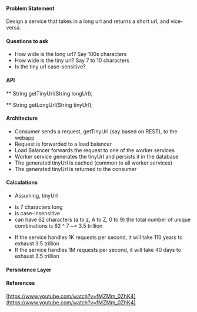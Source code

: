 #### Problem Statement
Design a service that takes in a long url and returns a short url, and vice-versa.

#### Questions to ask
* How wide is the long url? Say 100s characters
* How wide is the tiny url? Say 7 to 10 characters
* Is the tiny url case-sensitive?

#### API
** String getTinyUrl(String longUrl);

** String getLongUrl(String tinyUrl);

#### Architecture
* Consumer sends a request, getTinyUrl (say based on REST), to the webapp
* Request is forwarded to a load balancer
* Load Balancer forwards the request to one of the worker services
* Worker service generates the tinyUrl and persists it in the database
* The generated tinyUrl is cached (common to all worker services)
* The generated tinyUrl is returned to the consumer

#### Calculations
* Assuming, tinyUrl
- is 7 characters long
- is case-insensitive
- can have 62 characters (a to z, A to Z, 0 to 9)
the total number of unique combinations is 62 ^ 7 ~= 3.5 trillion

* If the service handles 1K requests per second, it will take 110 years to exhaust 3.5 trillion
* If the service handles 1M requests per second, it will take 40 days to exhaust 3.5 trillion


#### Persistence Layer


#### References
[https://www.youtube.com/watch?v=fMZMm_0ZhK4](https://www.youtube.com/watch?v=fMZMm_0ZhK4)
